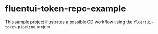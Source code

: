 # fluentui-token-repo-example

This sample project illustrates a possible CD workflow using the `fluentui-token-pipeline` project.
